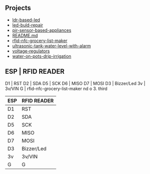 ## Projects
- [ldr-based-led](ldr-based-led)
- [led-buld-repair](led-buld-repair)
- [pir-sensor-based-appliances](pir-sensor-based-appliances)
- [README.md](README.md)
- [rfid-nfc-grocery-list-maker](rfid-nfc-grocery-list-maker)
- [ultrasonic-tank-water-level-with-alarm](ultrasonic-tank-water-level-with-alarm)
- [voltage-regulators](voltage-regulators)
- [water-on-pots-drip-irrigation](water-on-pots-drip-irrigation)




ESP  |   RFID READER
---------------------
D1    |       RST
D2     |    SDA
D5 | SCK
D6 | MISO
D7 | MOSI
D3 | Bizzer/Led
3v | 3v/VIN
G  |              rfid-nfc-grocery-list-maker
nd
o
3. third


| ESP  |   RFID READER   |
| ------|--------------- |
| D1    |       RST |
| D2     |    SDA |
| D5 | SCK |
| D6 | MISO |
| D7 | MOSI |
| D3 | Bizzer/Led |
| 3v | 3v/VIN |
| G  |              G |
